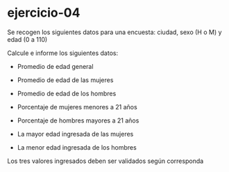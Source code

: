 # ejercicio-04

Se recogen los siguientes datos para una encuesta: ciudad, sexo (H o M) y edad (0 a 110)

Calcule e informe los siguientes datos:

- Promedio de edad general

- Promedio de edad de las mujeres

- Promedio de edad de los hombres

- Porcentaje de mujeres menores a 21 años

- Porcentaje de hombres mayores a 21 años

- La mayor edad ingresada de las mujeres

- La menor edad ingresada de los hombres

Los tres valores ingresados deben ser validados según corresponda
